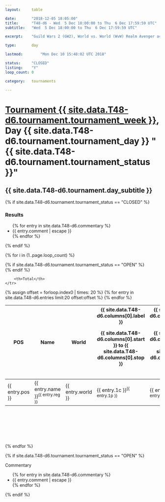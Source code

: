 ```yaml
---
layout: 	table

date: 		"2018-12-05 18:05:00"
title: 		"T48-d6 - Wed  5 Dec 18:00:00 to Thu  6 Dec 17:59:59 UTC"
subtitle: 	"Wed  5 Dec 18:00:00 to Thu  6 Dec 17:59:59 UTC"

excerpt:    "Guild Wars 2 (GW2), World vs. World (WvW) Realm Avenger achivement Tournament. \"Every Kill Counts\""

type:       day

lastmod: 		"Mon Dec 10 15:48:02 UTC 2018"

status:     "CLOSED"
listing:    "Y"
loop_count: 0

category: 	tournaments

---
```

<div class="table_header">
    <h1><a href="{{ site.data.T48-d6.tournament.week_url }}">Tournament {{ site.data.T48-d6.tournament.tournament_week }}</a>, Day {{ site.data.T48-d6.tournament.tournament_day }} "{{ site.data.T48-d6.tournament.tournament_status }}"</h1>
    <h2>{{ site.data.T48-d6.tournament.day_subtitle }}</h2> 
</div>

{% if site.data.T48-d6.tournament.tournament_status == "CLOSED" %} 
<div class="commentary">
  <h3>Results</h3>
  <ul>
    {% for entry in site.data.T48-d6.commentary %}
    <li class="commentary_list">{{ entry.comment | escape }}</li>
    {% endfor %}
  </ul>
</div>
{% endif %}


{% for i in (1..page.loop_count) %}

{% if site.data.T48-d6.tournament.tournament_status == "OPEN" %} 
<br>
{% endif %}

<table class="day_table">
  <colgroup>
    <col style="width:18px">
    <col style="width:55px">
    <col style="width:55px">
    <col style="width:12px">
    <col style="width:12px">
    <col style="width:12px">
    <col style="width:12px">
    <col style="width:12px">
    <col style="width:12px">
    <col style="width:12px">
    <col style="width:12px">
    <col style="width:12px">
    <col style="width:12px">
    <col style="width:12px">
    <col style="width:12px">
    <col style="width:12px">
    <col style="width:12px">
    <col style="width:12px">
    <col style="width:12px">
    <col style="width:12px">
    <col style="width:12px">
    <col style="width:12px">
    <col style="width:12px">
    <col style="width:12px">
    <col style="width:12px">
    <col style="width:12px">
    <col style="width:12px">
    <col style="width:18px">
  </colgroup>  
  <thead>
    <tr>
        <th>POS</th>
        <th class="AlignLeft">Name</th>
        <th class="AlignLeft">World</th>

<th><div class="label">{{ site.data.T48-d6.columns[0].label }}<p class="onhover">{{ site.data.T48-d6.columns[0].start }} to {{ site.data.T48-d6.columns[0].stop }}</p></div>​</th>
<th><div class="label">{{ site.data.T48-d6.columns[1].label }}<p class="onhover">{{ site.data.T48-d6.columns[1].start }} to {{ site.data.T48-d6.columns[1].stop }}</p></div>​</th>
<th><div class="label">{{ site.data.T48-d6.columns[2].label }}<p class="onhover">{{ site.data.T48-d6.columns[2].start }} to {{ site.data.T48-d6.columns[2].stop }}</p></div>​</th>
<th><div class="label">{{ site.data.T48-d6.columns[3].label }}<p class="onhover">{{ site.data.T48-d6.columns[3].start }} to {{ site.data.T48-d6.columns[3].stop }}</p></div>​</th>
<th><div class="label">{{ site.data.T48-d6.columns[4].label }}<p class="onhover">{{ site.data.T48-d6.columns[4].start }} to {{ site.data.T48-d6.columns[4].stop }}</p></div>​</th>
<th><div class="label">{{ site.data.T48-d6.columns[5].label }}<p class="onhover">{{ site.data.T48-d6.columns[5].start }} to {{ site.data.T48-d6.columns[5].stop }}</p></div>​</th>
<th><div class="label">{{ site.data.T48-d6.columns[6].label }}<p class="onhover">{{ site.data.T48-d6.columns[6].start }} to {{ site.data.T48-d6.columns[6].stop }}</p></div>​</th>
<th><div class="label">{{ site.data.T48-d6.columns[7].label }}<p class="onhover">{{ site.data.T48-d6.columns[7].start }} to {{ site.data.T48-d6.columns[7].stop }}</p></div>​</th>
<th><div class="label">{{ site.data.T48-d6.columns[8].label }}<p class="onhover">{{ site.data.T48-d6.columns[8].start }} to {{ site.data.T48-d6.columns[8].stop }}</p></div>​</th>
<th><div class="label">{{ site.data.T48-d6.columns[9].label }}<p class="onhover">{{ site.data.T48-d6.columns[9].start }} to {{ site.data.T48-d6.columns[9].stop }}</p></div>​</th>
<th><div class="label">{{ site.data.T48-d6.columns[10].label }}<p class="onhover">{{ site.data.T48-d6.columns[10].start }} to {{ site.data.T48-d6.columns[10].stop }}</p></div>​</th>

<th><div class="label">{{ site.data.T48-d6.columns[11].label }}<p class="onhover">{{ site.data.T48-d6.columns[11].start }} to {{ site.data.T48-d6.columns[11].stop }}</p></div>​</th>
<th><div class="label">{{ site.data.T48-d6.columns[12].label }}<p class="onhover">{{ site.data.T48-d6.columns[12].start }} to {{ site.data.T48-d6.columns[12].stop }}</p></div>​</th>
<th><div class="label">{{ site.data.T48-d6.columns[13].label }}<p class="onhover">{{ site.data.T48-d6.columns[13].start }} to {{ site.data.T48-d6.columns[13].stop }}</p></div>​</th>
<th><div class="label">{{ site.data.T48-d6.columns[14].label }}<p class="onhover">{{ site.data.T48-d6.columns[14].start }} to {{ site.data.T48-d6.columns[14].stop }}</p></div>​</th>
<th><div class="label">{{ site.data.T48-d6.columns[15].label }}<p class="onhover">{{ site.data.T48-d6.columns[15].start }} to {{ site.data.T48-d6.columns[15].stop }}</p></div>​</th>
<th><div class="label">{{ site.data.T48-d6.columns[16].label }}<p class="onhover">{{ site.data.T48-d6.columns[16].start }} to {{ site.data.T48-d6.columns[16].stop }}</p></div>​</th>
<th><div class="label">{{ site.data.T48-d6.columns[17].label }}<p class="onhover">{{ site.data.T48-d6.columns[17].start }} to {{ site.data.T48-d6.columns[17].stop }}</p></div>​</th>
<th><div class="label">{{ site.data.T48-d6.columns[18].label }}<p class="onhover">{{ site.data.T48-d6.columns[18].start }} to {{ site.data.T48-d6.columns[18].stop }}</p></div>​</th>
<th><div class="label">{{ site.data.T48-d6.columns[19].label }}<p class="onhover">{{ site.data.T48-d6.columns[19].start }} to {{ site.data.T48-d6.columns[19].stop }}</p></div>​</th>
<th><div class="label">{{ site.data.T48-d6.columns[20].label }}<p class="onhover">{{ site.data.T48-d6.columns[20].start }} to {{ site.data.T48-d6.columns[20].stop }}</p></div>​</th>

<th><div class="label">{{ site.data.T48-d6.columns[21].label }}<p class="onhover">{{ site.data.T48-d6.columns[21].start }} to {{ site.data.T48-d6.columns[21].stop }}</p></div>​</th>
<th><div class="label">{{ site.data.T48-d6.columns[22].label }}<p class="onhover">{{ site.data.T48-d6.columns[22].start }} to {{ site.data.T48-d6.columns[22].stop }}</p></div>​</th>
<th><div class="label">{{ site.data.T48-d6.columns[23].label }}<p class="onhover">{{ site.data.T48-d6.columns[23].start }} to {{ site.data.T48-d6.columns[23].stop }}</p></div>​</th>

        <th>Total</th>
    </tr>
  </thead>
  {% assign offset = forloop.index0 | times: 20 %}
<tbody>
{% for entry in site.data.T48-d6.entries limit:20 offset:offset %}
  <tr>
    <td class="pl{{ entry.pos }}">{{ entry.pos }}</td>
    <td class="AlignLeft">{{ entry.name }}<sup>{{ entry.reg }}</sup></td>
    <td class="AlignLeft">{{ entry.world }}</td>
    <td class="pl{{ entry.1p }}">{{ entry.1c }}<sup>{{ entry.1p }}</sup></td>
    <td class="pl{{ entry.2p }}">{{ entry.2c }}<sup>{{ entry.2p }}</sup></td>
    <td class="pl{{ entry.3p }}">{{ entry.3c }}<sup>{{ entry.3p }}</sup></td>
    <td class="pl{{ entry.4p }}">{{ entry.4c }}<sup>{{ entry.4p }}</sup></td>
    <td class="pl{{ entry.5p }}">{{ entry.5c }}<sup>{{ entry.5p }}</sup></td>
    <td class="pl{{ entry.6p }}">{{ entry.6c }}<sup>{{ entry.6p }}</sup></td>
    <td class="pl{{ entry.7p }}">{{ entry.7c }}<sup>{{ entry.7p }}</sup></td>
    <td class="pl{{ entry.8p }}">{{ entry.8c }}<sup>{{ entry.8p }}</sup></td>
    <td class="pl{{ entry.9p }}">{{ entry.9c }}<sup>{{ entry.9p }}</sup></td>
    <td class="pl{{ entry.10p }}">{{ entry.10c }}<sup>{{ entry.10p }}</sup></td>
    <td class="pl{{ entry.11p }}">{{ entry.11c }}<sup>{{ entry.11p }}</sup></td>
    <td class="pl{{ entry.12p }}">{{ entry.12c }}<sup>{{ entry.12p }}</sup></td>
    <td class="pl{{ entry.13p }}">{{ entry.13c }}<sup>{{ entry.13p }}</sup></td>
    <td class="pl{{ entry.14p }}">{{ entry.14c }}<sup>{{ entry.14p }}</sup></td>
    <td class="pl{{ entry.15p }}">{{ entry.15c }}<sup>{{ entry.15p }}</sup></td>
    <td class="pl{{ entry.16p }}">{{ entry.16c }}<sup>{{ entry.16p }}</sup></td>
    <td class="pl{{ entry.17p }}">{{ entry.17c }}<sup>{{ entry.17p }}</sup></td>
    <td class="pl{{ entry.18p }}">{{ entry.18c }}<sup>{{ entry.18p }}</sup></td>
    <td class="pl{{ entry.19p }}">{{ entry.19c }}<sup>{{ entry.19p }}</sup></td>
    <td class="pl{{ entry.20p }}">{{ entry.20c }}<sup>{{ entry.20p }}</sup></td>
    <td class="pl{{ entry.21p }}">{{ entry.21c }}<sup>{{ entry.21p }}</sup></td>
    <td class="pl{{ entry.22p }}">{{ entry.22c }}<sup>{{ entry.22p }}</sup></td>
    <td class="pl{{ entry.23p }}">{{ entry.23c }}<sup>{{ entry.23p }}</sup></td>
    <td class="pl{{ entry.24p }}">{{ entry.24c }}<sup>{{ entry.24p }}</sup></td>
    <td>{{ entry.total }}</td>
  </tr>
{% endfor %}  
</tbody>
</table>
<div class="leaderboard">
  <script async src="//pagead2.googlesyndication.com/pagead/js/adsbygoogle.js"></script>
  <!-- 728x90 -->
  <ins class="adsbygoogle"
       style="display:inline-block;width:728px;height:90px"
       data-ad-client="ca-pub-3274917281288240"
       data-ad-slot="3870538733"></ins>
  <script>
  (adsbygoogle = window.adsbygoogle || []).push({});
  </script>    
</div>
<br />
{% endfor %}

{% if site.data.T48-d6.tournament.tournament_status == "OPEN" %} 
<div class="commentary">
  <span class="commentary_title">Commentary</span>
  <ul>
    {% for entry in site.data.T48-d6.commentary %}
    <li class="commentary_list">{{ entry.comment | escape }}</li>
    {% endfor %}
  </ul>
</div>
{% endif %}



